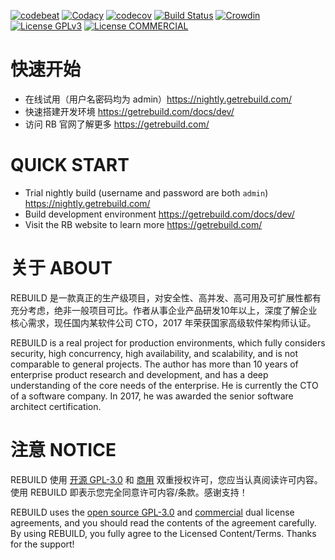 [![codebeat](https://codebeat.co/badges/fbd559f6-30bb-42e7-bd0f-2568c637f104)](https://codebeat.co/projects/github-com-getrebuild-rebuild-master)
[![Codacy](https://api.codacy.com/project/badge/Grade/599a0a3e46f84e6bbc29e8fbe4632860)](https://www.codacy.com/app/getrebuild/rebuild)
[![codecov](https://codecov.io/gh/getrebuild/rebuild/branch/master/graph/badge.svg)](https://codecov.io/gh/getrebuild/rebuild)
[![Build Status](https://travis-ci.org/getrebuild/rebuild.svg?branch=master)](https://travis-ci.org/getrebuild/rebuild)
[![Crowdin](https://badges.crowdin.net/rebuild/localized.svg)](https://crowdin.com/project/rebuild)
[![License GPLv3](https://img.shields.io/github/license/getrebuild/rebuild.svg)](https://raw.githubusercontent.com/getrebuild/rebuild/master/LICENSE)
[![License COMMERCIAL](https://img.shields.io/badge/license-COMMERCIAL-orange.svg)](https://raw.githubusercontent.com/getrebuild/rebuild/master/COMMERCIAL)


# 快速开始

- 在线试用（用户名密码均为 admin）https://nightly.getrebuild.com/
- 快速搭建开发环境 https://getrebuild.com/docs/dev/
- 访问 RB 官网了解更多 https://getrebuild.com/


# QUICK START

- Trial nightly build (username and password are both `admin`) https://nightly.getrebuild.com/
- Build development environment https://getrebuild.com/docs/dev/
- Visit the RB website to learn more https://getrebuild.com/


# 关于 ABOUT

REBUILD 是一款真正的生产级项目，对安全性、高并发、高可用及可扩展性都有充分考虑，绝非一般项目可比。作者从事企业产品研发10年以上，深度了解企业核心需求，现任国内某软件公司 CTO，2017 年荣获国家高级软件架构师认证。

REBUILD is a real project for production environments, which fully considers security, high concurrency, high availability, and scalability, and is not comparable to general projects. The author has more than 10 years of enterprise product research and development, and has a deep understanding of the core needs of the enterprise. He is currently the CTO of a software company. In 2017, he was awarded the senior software architect certification.


# 注意 NOTICE

REBUILD 使用 [开源 GPL-3.0](https://raw.githubusercontent.com/getrebuild/rebuild/master/LICENSE) 和 [商用](https://raw.githubusercontent.com/getrebuild/rebuild/master/COMMERCIAL) 双重授权许可，您应当认真阅读许可内容。使用 REBUILD 即表示您完全同意许可内容/条款。感谢支持！

REBUILD uses the [open source GPL-3.0](https://raw.githubusercontent.com/getrebuild/rebuild/master/LICENSE) and [commercial](https://raw.githubusercontent.com/getrebuild/rebuild/master/COMMERCIAL) dual license agreements, and you should read the contents of the agreement carefully. By using REBUILD, you fully agree to the Licensed Content/Terms. Thanks for the support!
